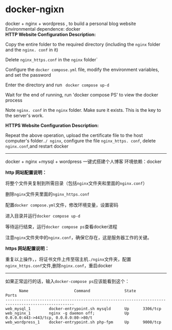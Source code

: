 # docker-ngixn

docker + nginx + wordpress , to build a personal blog website
<br>
Environmental dependence: docker
<br>
**HTTP Website Configuration Description:**

Copy the entire folder to the required directory (including the `nginx` folder and the `nginx. conf` in it) 

Delete `nginx_https.conf` in the `nginx` folder`

Configure the `docker compose.yml` file, modify the environment variables, and set the password

Enter the directory and run ` docker compose up-d`

Wait for the end of running, run 'docker compose PS' to view the docker process

Note `nginx. conf` in the `nginx` folder. Make sure it exists. This is the key to the server's work.



**HTTPS Website Configuration Description:**

Repeat the above operation, upload the certificate file to the host computer's folder`./ nginx`, configure the file `nginx_https. conf`, delete `nginx.conf`,and restart docker



***

docker + nginx +mysql + wordpress 一键式搭建个人博客
环境依赖：docker
<br>

**http 网站配置说明：**

将整个文件夹复制到所需目录（包括`nginx`文件夹和里面的`nginx.conf`）<br>

删除`nginx`文件夹里面的`nginx_https.conf`

配置`docker compose.yml`文件，修改环境变量，设置密码

进入目录并运行`docker compose up-d`

等待运行结束，运行`docker compose ps`查看docker进程

注意`nginx`文件夹中的`nginx.conf`，确保它存在，这是服务器工作的关键。



**https 网站配置说明：**

重复以上操作，，将证书文件上传至宿主机`./nginx`文件夹，配置`nginx_https.conf`文件,删除`nginx.conf`，重启docker

***

如果正常运行的话，输入`docker-compose ps`应该能看到这个：
```
      Name                    Command               State                    Ports                  
----------------------------------------------------------------------------------------------------
web_mysql_1        docker-entrypoint.sh mysqld      Up      3306/tcp                                
web_nginx_1        nginx -g daemon off;             Up      0.0.0.0:443->443/tcp, 0.0.0.0:80->80/t
web_wordpress_1    docker-entrypoint.sh php-fpm     Up      9000/tcp 
```

